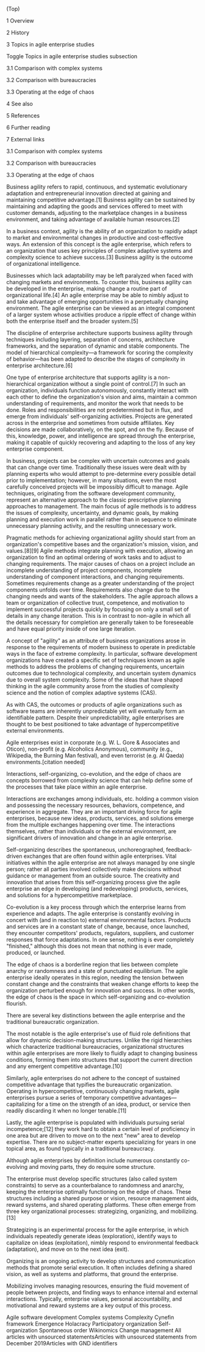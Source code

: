 


(Top)





1
Overview








2
History








3
Topics in agile enterprise studies




Toggle Topics in agile enterprise studies subsection





3.1
Comparison with complex systems








3.2
Comparison with bureaucracies








3.3
Operating at the edge of chaos










4
See also








5
References








6
Further reading








7
External links














3.1
Comparison with complex systems








3.2
Comparison with bureaucracies








3.3
Operating at the edge of chaos




















Business agility refers to rapid, continuous, and systematic evolutionary adaptation and entrepreneurial innovation directed at gaining and maintaining competitive advantage.[1] Business agility can be sustained by maintaining and adapting the goods and services offered to meet with customer demands, adjusting to the marketplace changes in a business environment, and taking advantage of available human resources.[2]

In a business context, agility is the ability of an organization to rapidly adapt to market and environmental changes in productive and cost-effective ways. An extension of this concept is the agile enterprise, which refers to an organization that uses key principles of complex adaptive systems and complexity science to achieve success.[3] Business agility is the outcome of organizational intelligence.

Businesses which lack adaptability may be left paralyzed when faced with changing markets and environments. To counter this, business agility can be developed in the enterprise, making change a routine part of organizational life.[4] An agile enterprise may be able to nimbly adjust to and take advantage of emerging opportunities in a perpetually changing environment. The agile enterprise can be viewed as an integral component of a larger system whose activities produce a ripple effect of change within both the enterprise itself and the broader system.[5]

The discipline of enterprise architecture supports business agility through techniques including layering, separation of concerns, architecture frameworks, and the separation of dynamic and stable components. The model of hierarchical complexity—a framework for scoring the complexity of behavior—has been adapted to describe the stages of complexity in enterprise architecture.[6]

One type of enterprise architecture that supports agility is a non-hierarchical organization without a single point of control.[7] In such an organization, individuals function autonomously, constantly interact with each other to define the organization's vision and aims, maintain a common understanding of requirements, and monitor the work that needs to be done. Roles and responsibilities are not predetermined but in flux, and emerge from individuals' self-organizing activities. Projects are generated across in the enterprise and sometimes from outside affiliates. Key decisions are made collaboratively, on the spot, and on the fly. Because of this, knowledge, power, and intelligence are spread through the enterprise, making it capable of quickly recovering and adapting to the loss of any key enterprise component.

In business, projects can be complex with uncertain outcomes and goals that can change over time. Traditionally these issues were dealt with by planning experts who would attempt to pre-determine every possible detail prior to implementation; however, in many situations, even the most carefully conceived projects will be impossibly difficult to manage. Agile techniques, originating from the software development community, represent an alternative approach to the classic prescriptive planning approaches to management. The main focus of agile methods is to address the issues of complexity, uncertainty, and dynamic goals, by making planning and execution work in parallel rather than in sequence to eliminate unnecessary planning activity, and the resulting unnecessary work.

Pragmatic methods for achieving organizational agility should start from an organization's competitive bases and the organization's mission, vision, and values.[8][9] Agile methods integrate planning with execution, allowing an organization to find an optimal ordering of work tasks and to adjust to changing requirements. The major causes of chaos on a project include an incomplete understanding of project components, incomplete understanding of component interactions, and changing requirements. Sometimes requirements change as a greater understanding of the project components unfolds over time. Requirements also change due to the changing needs and wants of the stakeholders. The agile approach allows a team or organization of collective trust, competence, and motivation to implement successful projects quickly by focusing on only a small set of details in any change iteration. This is in contrast to non-agile in which all the details necessary for completion are generally taken to be foreseeable and have equal priority inside of one large iteration.

A concept of "agility" as an attribute of business organizations arose in response to the requirements of modern business to operate in predictable ways in the face of extreme complexity. In particular, software development organizations have created a specific set of techniques known as agile methods to address the problems of changing requirements, uncertain outcomes due to technological complexity, and uncertain system dynamics due to overall system complexity. Some of the ideas that have shaped thinking in the agile community arose from the studies of complexity science and the notion of complex adaptive systems (CAS).

As with CAS, the outcomes or products of agile organizations such as software teams are inherently unpredictable yet will eventually form an identifiable pattern. Despite their unpredictability, agile enterprises are thought to be best positioned to take advantage of hypercompetitive external environments.

Agile enterprises exist in corporate (e.g. W. L. Gore & Associates and Oticon), non-profit (e.g. Alcoholics Anonymous), community (e.g., Wikipedia, the Burning Man festival), and even terrorist (e.g. Al Qaeda) environments.[citation needed]

Interactions, self-organizing, co-evolution, and the edge of chaos are concepts borrowed from complexity science that can help define some of the processes that take place within an agile enterprise.

Interactions are exchanges among individuals, etc. holding a common vision and possessing the necessary resources, behaviors, competence, and experience in aggregate. They are an important driving force for agile enterprises, because new ideas, products, services, and solutions emerge from the multiple exchanges happening over time. The interactions themselves, rather than individuals or the external environment, are significant drivers of innovation and change in an agile enterprise.

Self-organizing describes the spontaneous, unchoreographed, feedback-driven exchanges that are often found within agile enterprises. Vital initiatives within the agile enterprise are not always managed by one single person; rather all parties involved collectively make decisions without guidance or management from an outside source. The creativity and innovation that arises from this self-organizing process give the agile enterprise an edge in developing (and redeveloping) products, services, and solutions for a hypercompetitive marketplace.

Co-evolution is a key process through which the enterprise learns from experience and adapts. The agile enterprise is constantly evolving in concert with (and in reaction to) external environmental factors. Products and services are in a constant state of change, because, once launched, they encounter competitors' products, regulators, suppliers, and customer responses that force adaptations. In one sense, nothing is ever completely "finished," although this does not mean that nothing is ever made, produced, or launched.

The edge of chaos is a borderline region that lies between complete anarchy or randomness and a state of punctuated equilibrium. The agile enterprise ideally operates in this region, needing the tension between constant change and the constraints that weaken change efforts to keep the organization perturbed enough for innovation and success. In other words, the edge of chaos is the space in which self-organizing and co-evolution flourish.

There are several key distinctions between the agile enterprise and the traditional bureaucratic organization.

The most notable is the agile enterprise's use of fluid role definitions that allow for dynamic decision-making structures. Unlike the rigid hierarchies which characterize traditional bureaucracies, organizational structures within agile enterprises are more likely to fluidly adapt to changing business conditions, forming them into structures that support the current direction and any emergent competitive advantage.[10]

Similarly, agile enterprises do not adhere to the concept of sustained competitive advantage that typifies the bureaucratic organization. Operating in hypercompetitive, continuously changing markets, agile enterprises pursue a series of temporary competitive advantages—capitalizing for a time on the strength of an idea, product, or service then readily discarding it when no longer tenable.[11]

Lastly, the agile enterprise is populated with individuals pursuing serial incompetence;[12] they work hard to obtain a certain level of proficiency in one area but are driven to move on to the next "new" area to develop expertise. There are no subject-matter experts specializing for years in one topical area, as found typically in a traditional bureaucracy.

Although agile enterprises by definition include numerous constantly co-evolving and moving parts, they do require some structure.

The enterprise must develop specific structures (also called system constraints) to serve as a counterbalance to randomness and anarchy, keeping the enterprise optimally functioning on the edge of chaos. These structures including a shared purpose or vision, resource management aids, reward systems, and shared operating platforms. These often emerge from three key organizational processes: strategizing, organizing, and mobilizing.[13]

Strategizing is an experimental process for the agile enterprise, in which individuals repeatedly generate ideas (exploration), identify ways to capitalize on ideas (exploitation), nimbly respond to environmental feedback (adaptation), and move on to the next idea (exit).

Organizing is an ongoing activity to develop structures and communication methods that promote serial execution. It often includes defining a shared vision, as well as systems and platforms, that ground the enterprise.

Mobilizing involves managing resources, ensuring the fluid movement of people between projects, and finding ways to enhance internal and external interactions. Typically, enterprise values, personal accountability, and motivational and reward systems are a key output of this process.

Agile software development
Complex systems
Complexity
Cynefin framework
Emergence
Holacracy
Participatory organization
Self-organization
Spontaneous order
Wikinomics
Change management
All articles with unsourced statementsArticles with unsourced statements from December 2019Articles with GND identifiers




